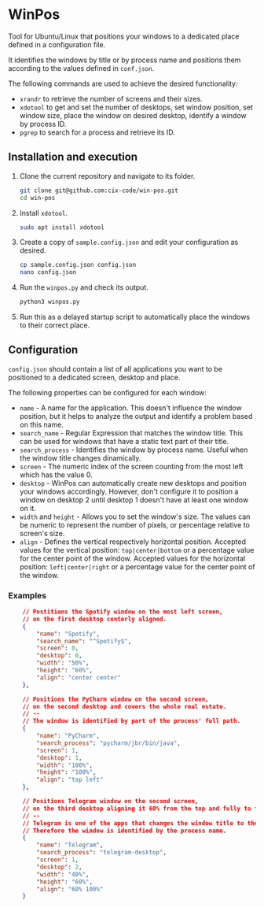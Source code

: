 # WinPos

Tool for Ubuntu/Linux that positions your windows to a dedicated place defined in a configuration file. 

It identifies the windows by title or by process name and positions them according to the values defined in `conf.json`.

The following commands are used to achieve the desired functionality:
- `xrandr` to retrieve the number of screens and their sizes.
- `xdotool` to get and set the number of desktops, set window position, set window size, place the window on desired desktop, identify a window by process ID.
- `pgrep` to search for a process and retrieve its ID.


## Installation and execution

1. Clone the current repository and navigate to its folder.
    ```bash
    git clone git@github.com:cix-code/win-pos.git
    cd win-pos
    ```
2. Install `xdotool`.
    ```bash
    sudo apt install xdotool
    ```
3. Create a copy of `sample.config.json` and edit your configuration as desired.
    ```bash
    cp sample.config.json config.json
    nano config.json
    ```
4. Run the `winpos.py` and check its output.
    ```bash
    python3 winpos.py
    ```
5. Run this as a delayed startup script to automatically place the windows to their correct place. 


## Configuration

`config.json` should contain a list of all applications you want to be positioned to a dedicated screen, desktop and place.

The following properties can be configured for each window:

- `name` - A name for the application. This doesn't influence the window position, but it helps to analyze the output and identify a problem based on this name.
- `search_name` - Regular Expression that matches the window title. This can be used for windows that have a static text part of their title.
- `search_process` - Identifies the window by process name. Useful when the window title changes dinamically.
- `screen` - The numeric index of the screen counting from the most left which has the value 0.
- `desktop` - WinPos can automatically create new desktops and position your windows accordingly. However, don't configure it to position a window on desktop 2 until desktop 1 doesn't have at least one window on it.
- `width` and `height` - Allows you to set the window's size. The values can be numeric to represent the number of pixels, or percentage relative to screen's size. 
- `align` - Defines the vertical respectively horizontal position. 
  Accepted values for the vertical position: `top|center|bottom` or a percentage value for the center point of the window. 
  Accepted values for the horizontal position: `left|center|right` or a percentage value for the center point of the window.

### Examples

```json
    // Postitions the Spotify window on the most left screen, 
    // on the first desktop centerly aligned.
    {
        "name": "Spotify",
        "search_name": "^Spotify$",
        "screen": 0,
        "desktop": 0,
        "width": "50%",
        "height": "60%",
        "align": "center center"
    },

    // Positions the PyCharm window on the second screen, 
    // on the second desktop and covers the whole real estate.
    // --
    // The window is identified by part of the process' full path.
    {
        "name": "PyCharm",
        "search_process": "pycharm/jbr/bin/java",
        "screen": 1,
        "desktop": 1,
        "width": "100%",
        "height": "100%",
        "align": "top left"
    },

    // Positions Telegram window on the second screen, 
    // on the third desktop aligning it 60% from the top and fully to the right.
    // --
    // Telegram is one of the apps that changes the window title to the selected chat name. 
    // Therefore the window is identified by the process name.
    {
        "name": "Telegram",
        "search_process": "telegram-desktop",
        "screen": 1,
        "desktop": 2,
        "width": "40%",
        "height": "60%",
        "align": "60% 100%"
    }

```

